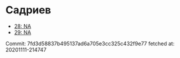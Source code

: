 # Садриев
- [28: NA](28.md)
- [29: NA](29.md)

Commit: 7fd3d58837b495137ad6a705e3cc325c432f9e77
 fetched at: 20201111-214747
